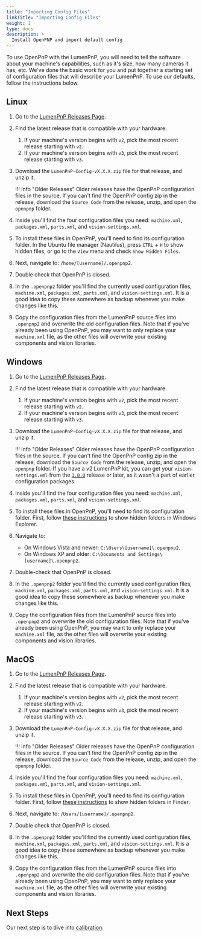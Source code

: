 ```yaml
---
title: "Importing Config Files"
linkTitle: "Importing Config Files"
weight: 1
type: docs
description: >
  Install OpenPNP and import default config
---
```


To use OpenPnP with the LumenPnP, you will need to tell the software about your machine's capabilities, such as it's size, how many cameras it has, etc. We've done the basic work for you and put together a starting set of configuration files that will describe your LumenPnP. To use our defaults, follow the instructions below.

## Linux

1. Go to the [LumenPnP Releases Page](https://github.com/opulo-inc/lumenpnp/releases).

2. Find the latest release that is compatible with your hardware.
    1. If your machine's version begins with `v2`, pick the most recent release starting with `v2`.
    2. If your machine's version begins with `v3`, pick the most recent release starting with `v3`.

3. Download the `LumenPnP-Config-vX.X.X.zip` file for that release, and unzip it.

    !!! info "Older Releases"
        Older releases have the OpenPnP configuration files in the source. If you can't find the OpenPnP config zip in the release, download the `Source Code` from the release, unzip, and open the `openpnp` folder.

4. Inside you'll find the four configuration files you need: `machine.xml`, `packages.xml`, `parts.xml`, and `vision-settings.xml`.

5. To install these files in OpenPnP, you'll need to find its configuration folder. In the Ubuntu file manager (Nautilus), press `CTRL` + `H` to show hidden files, or go to the `View` menu and check `Show Hidden Files`.

6. Next, navigate to: `/home/[username]/.openpnp2`.
  
7. Double check that OpenPnP is closed.

8. In the `.openpnp2` folder you'll find the currently used configuration files, `machine.xml`, `packages.xml`, `parts.xml`, and `vision-settings.xml`. It is a good idea to copy these somewhere as backup whenever you make changes like this.

9.  Copy the configuration files from the LumenPnP source files into `.openpnp2` and overwrite the old configuration files. Note that if you've already been using OpenPnP, you may want to only replace your `machine.xml` file, as the other files will overwrite your existing components and vision libraries.

## Windows

1. Go to the [LumenPnP Releases Page](https://github.com/opulo-inc/lumenpnp/releases).

2. Find the latest release that is compatible with your hardware.
    1. If your machine's version begins with `v2`, pick the most recent release starting with `v2`.
    2. If your machine's version begins with `v3`, pick the most recent release starting with `v3`.

3. Download the `LumenPnP-Config-vX.X.X.zip` file for that release, and unzip it.

    !!! info "Older Releases"
        Older releases have the OpenPnP configuration files in the source. If you can't find the OpenPnP config zip in the release, download the `Source Code` from the release, unzip, and open the `openpnp` folder. If you have a v2 LumenPnP kit, you can get your `vision-settings.xml` from the [`3.0.0`](https://github.com/opulo-inc/lumenpnp/releases/tag/v3.0.0) release or later, as it wasn't a part of earlier configuration packages.

4. Inside you'll find the four configuration files you need: `machine.xml`, `packages.xml`, `parts.xml`, and `vision-settings.xml`.

5. To install these files in OpenPnP, you'll need to find its configuration folder. First, follow [these instructions](https://support.microsoft.com/en-us/windows/show-hidden-files-0320fe58-0117-fd59-6851-9b7f9840fdb2) to show hidden folders in Windows Explorer.

6. Navigate to:
    - On Windows Vista and newer: `C:\Users\[username]\.openpnp2`.
    - On Windows XP and older: `C:\Documents and Settings\[username]\.openpnp2`.
  
7. Double-check that OpenPnP is closed.

8. In the `.openpnp2` folder you'll find the currently used configuration files, `machine.xml`, `packages.xml`, `parts.xml`, and `vision-settings.xml`. It is a good idea to copy these somewhere as backup whenever you make changes like this.

9. Copy the configuration files from the LumenPnP source files into `.openpnp2` and overwrite the old configuration files. Note that if you've already been using OpenPnP, you may want to only replace your `machine.xml` file, as the other files will overwrite your existing components and vision libraries.

## MacOS

1. Go to the [LumenPnP Releases Page](https://github.com/opulo-inc/lumenpnp/releases).

2. Find the latest release that is compatible with your hardware.
    1. If your machine's version begins with `v2`, pick the most recent release starting with `v2`.
    2. If your machine's version begins with `v3`, pick the most recent release starting with `v3`.

3. Download the `LumenPnP-Config-vX.X.X.zip` file for that release, and unzip it.

    !!! info "Older Releases"
        Older releases have the OpenPnP configuration files in the source. If you can't find the OpenPnP config zip in the release, download the `Source Code` from the release, unzip, and open the `openpnp` folder.

4. Inside you'll find the four configuration files you need: `machine.xml`, `packages.xml`, `parts.xml`, and `vision-settings.xml`.

5. To install these files in OpenPnP, you'll need to find its configuration folder. First, follow [these instructions](https://www.macworld.com/article/671158/how-to-show-hidden-files-on-a-mac.html) to show hidden folders in Finder.

6. Next, navigate to: `/Users/[username]/.openpnp2`.
  
7. Double check that OpenPnP is closed.

8. In the `.openpnp2` folder you'll find the currently used configuration files, `machine.xml`, `packages.xml`, `parts.xml`, and `vision-settings.xml`. It is a good idea to copy these somewhere as backup whenever you make changes like this.

9. Copy the configuration files from the LumenPnP source files into `.openpnp2` and overwrite the old configuration files. Note that if you've already been using OpenPnP, you may want to only replace your `machine.xml` file, as the other files will overwrite your existing components and vision libraries.

## Next Steps

Our next step is to dive into [calibration](../calibration/index.md).
